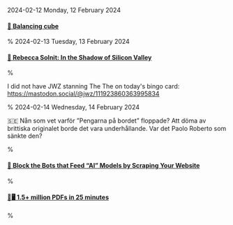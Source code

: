 2024-02-12 Monday, 12 February 2024

#### [🔗 Balancing cube](https://willempennings.nl/balancing-cube/)

%
2024-02-13 Tuesday, 13 February 2024

#### [🔗 Rebecca Solnit: In the Shadow of Silicon Valley][solnit-shadow-sv]

[solnit-shadow-sv]: https://www.lrb.co.uk/the-paper/v46/n03/rebecca-solnit/in-the-shadow-of-silicon-valley

%

I did not have JWZ stanning The The on today's bingo card: <https://mastodon.social/@jwz/111923860363995834>

%
2024-02-14 Wednesday, 14 February 2024

&#x1F1F8;&#x1F1EA; Nån som vet varför ”Pengarna på bordet” floppade? Att döma av brittiska originalet borde det vara underhållande. Var det Paolo Roberto som sänkte den?

%

#### [🔗 Block the Bots that Feed “AI” Models by Scraping Your Website](https://neil-clarke.com/block-the-bots-that-feed-ai-models-by-scraping-your-website/)

%

#### [🔗🖥  1.5+ million PDFs in 25 minutes](https://zerodha.tech/blog/1-5-million-pdfs-in-25-minutes/) 

%
